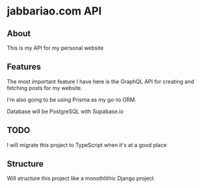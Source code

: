 # jabbariao.com API

## About

This is my API for my personal website

## Features

The most important feature I have here is the GraphQL API for creating and fetching posts for my website.

I'm also going to be using Prisma as my go-to ORM.

Database will be PostgreSQL with Supabase.io

## TODO

I will migrate this project to TypeScript when it's at a good place

## Structure

Will structure this project like a monothlithic Django project
